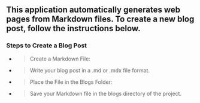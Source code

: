 ## This application automatically generates web pages from Markdown files. To create a new blog post, follow the instructions below.

### Steps to Create a Blog Post

- > Create a Markdown File:
- > Write your blog post in a .md or .mdx file format.
- > Place the File in the Blogs Folder:
- > Save your Markdown file in the blogs directory of the project.
